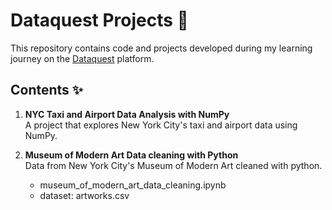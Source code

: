 # Dataquest Projects 🌱

This repository contains code and projects developed during my learning journey on the [Dataquest](https://www.dataquest.io/) platform.

## Contents ✨

1) **NYC Taxi and Airport Data Analysis with NumPy**  
   A project that explores New York City's taxi and airport data using NumPy.
     
3) **Museum of Modern Art Data cleaning with Python**  
   Data from New York City's Museum of Modern Art cleaned with python.
   * museum_of_modern_art_data_cleaning.ipynb  
   * dataset: artworks.csv
